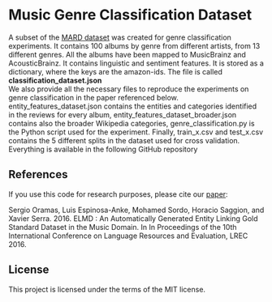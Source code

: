 # Music Genre Classification Dataset

A subset of the <a href="http://mtg.upf.edu/download/datasets/mard">MARD dataset</a> was created for genre classification experiments. It contains 100 albums by genre from different artists, from 13 different genres. All the albums have been mapped to MusicBrainz and AcousticBrainz. It contains linguistic and sentiment features. It is stored as a dictionary, where the keys are the amazon-ids. The file is called <b>classification_dataset.json</b>
<br/>
We also provide all the necessary files to reproduce the experiments on genre classification in the paper referenced below. entity_features_dataset.json contains the entities and categories identified in the reviews for every album, entity_features_dataset_broader.json contains also the broader Wikipedia categories, genre_classification.py is the Python script used for the experiment. Finally, train_x.csv and test_x.csv contains the 5 different splits in the dataset used for cross validation. Everything is available in the following GitHub repository

## References

If you use this code for research purposes, please cite our <a target="_blank" href="http://mtg.upf.edu/node/3451">paper</a>:

Sergio Oramas, Luis Espinosa-Anke, Mohamed Sordo, Horacio Saggion, and Xavier Serra. 2016. ELMD : An Automatically Generated Entity Linking Gold Standard Dataset in the Music Domain. In In Proceedings of the 10th International Conference on Language Resources and Evaluation, LREC 2016.

## License

This project is licensed under the terms of the MIT license.
